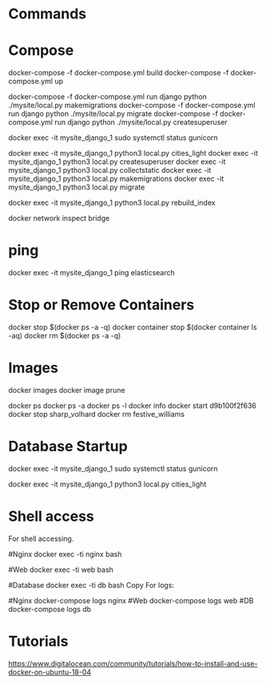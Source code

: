 # Commands

# Compose
docker-compose -f docker-compose.yml build
docker-compose -f docker-compose.yml up

docker-compose -f docker-compose.yml run django python ./mysite/local.py makemigrations
docker-compose -f docker-compose.yml run django python ./mysite/local.py migrate
docker-compose -f docker-compose.yml run django python ./mysite/local.py createsuperuser


docker exec -it mysite_django_1 sudo systemctl status gunicorn

docker exec -it mysite_django_1 python3 local.py cities_light
docker exec -it mysite_django_1 python3 local.py createsuperuser
docker exec -it mysite_django_1 python3 local.py collectstatic
docker exec -it mysite_django_1 python3 local.py makemigrations
docker exec -it mysite_django_1 python3 local.py migrate

docker exec -it mysite_django_1 python3 local.py rebuild_index

docker network inspect bridge

# ping
docker exec -it mysite_django_1 ping elasticsearch

# Stop or Remove Containers
docker stop $(docker ps -a -q)
docker container stop $(docker container ls -aq)
docker rm $(docker ps -a -q)

# Images
docker images
docker image prune


docker ps
docker ps -a
docker ps -l
docker info
docker start d9b100f2f636
docker stop sharp_volhard
docker rm festive_williams


# Database Startup
docker exec -it mysite_django_1 sudo systemctl status gunicorn

docker exec -it mysite_django_1 python3 local.py cities_light


# Shell access
For shell accessing.

#Nginx
docker exec -ti nginx bash

#Web
docker exec -ti web bash

#Database
docker exec -ti db bash
Copy
For logs:

#Nginx
docker-compose logs nginx
#Web
docker-compose logs web
#DB
docker-compose logs db



# Tutorials
https://www.digitalocean.com/community/tutorials/how-to-install-and-use-docker-on-ubuntu-18-04
